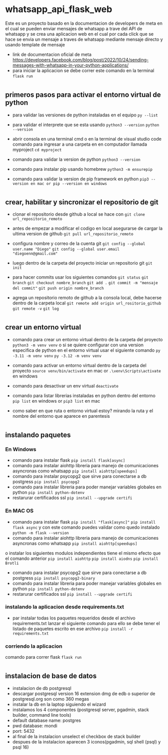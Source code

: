 # whatsapp_api_flask_web
Este es un proyecto basado en la documentacion de developers de meta
en el cual se pueden enviar mensajes de whatsapp a trave del API de whatsapp
y se crea una aplicacion web en el cual por cada click que se hace se envia un mensaje a traves de whatsapp mediante mensaje directo y usando template de mensaje
- link de documentacion oficial de meta
https://developers.facebook.com/blog/post/2022/10/24/sending-messages-with-whatsapp-in-your-python-applications/
- para iniciar la aplicacion se debe correr este comando en la terminal
`flask run`

# ####################################################################

## primeros pasos para activar el entorno virtual de python

- para validar las versiones de python instaladas en el equipo
`py --list`
- para validar el interprete que se esta usando
`python3 --version`
`python --version`

- abrir consola en una terminal cmd o en la terminal de visual studio code
comando para ingresar a una carpeta en en computador llamada myproject
`cd myproject`
- comando para validar la version de python
`python3 --version`
- comando para instalar pip usando homebrew
`python3 -m ensurepip`
- comando para validar la version de pip framework en python
`pip3 --version en mac or pip --version en windows`

# ####################################################################
## crear, habilitar y sincronizar el repositorio de git

- clonar el repositorio desde github a local se hace con 
`git clone url_repositorio_remoto`

- antes de empezar a modificar el codigo en local asegurarse de cargar la ultima version de github
`git pull url_repositorio_remoto`

- configura nombre y correo de la cuenta git
`git config --global user.name "Diego"`
`git config --global user.email "diegoenn@gmail.com"`

- luego dentro de la carpeta del proyecto iniciar un repositorio git
`git init`

- para hacer commits usar los siguientes comandos
`git status`
`git branch`
`git checkout nombre_branch`
`git add .`
`git commit -m "mensaje del commit"`
`git push origin nombre_branch`

- agrega un repositorio remoto de github a la consola local, debe hacerse dentro de la carpeta local
`git remote add origin url_rositorio_github`
`git remote -v`
`git log`



# ####################################################################
## crear un entorno virtual

- comando para crear un entorno virtual dentro de la carpeta del proyecto
`python3 -m venv venv`
o si se quiere configurar con una version especifica de python en el entorno virtual usar el siguiente comando
`py -3.11 -m venv venv`
`py -3.12 -m venv venv`

- comando para activar un entorno virtual dentro de la carpeta del proyecto
`source venv/bin/activate` en mac or `.\venv\Scripts\activate` en windows
- comando para desactivar un env virtual
`deactivate`
- comando para listar librerias instaladas en python dentro del entorno
`pip list` en windows or `pip3 list` en mac
- como saber en que ruta o entorno virtual estoy?
mirando la ruta y el nombre del entorno que aparece en parentesis

# ############################################################################
## instalando paquetes

### En Windows
- comando para instalar flask
`pip install flask[async]`
- comando para instalar aiohttp libreria para manejo de comunicaciones asyncronas como whatsapp
`pip install aiohttp[speedups]`
- comando para instalar psycopg2 que sirve para conectarse a db postgress
`pip install psycopg2`
- comando para instalar libreria para poder manejar variables globales en python
`pip install python-dotenv`
- restarurar certificados ssl
`pip install --upgrade certifi`

### En MAC OS

- comando para instalar flask
`pip install "flask[async]"` `pip install flask async`
y con este comando puedes validar como quedo instalado `python -m flask --version`
- comando para instalar aiohttp libreria para manejo de comunicaciones asyncronas como whatsapp
`pip install aiohttp[speedups]`

 o instalar los siguientes modulos independientes tiene el mismo efecto que el comando anterior
`pip install aiohttp`
`pip install aiodns`
`pip install Brotli`
- comando para instalar psycopg2 que sirve para conectarse a db postgress
`pip install psycopg2-binary`
- comando para instalar libreria para poder manejar variables globales en python
`pip install python-dotenv`
- restarurar certificados ssl
`pip install --upgrade certifi`

### instalando la aplicacion desde requirements.txt
- par instalar todas los paquetes requeridos desde el archivo requirements.txt lanzar el siguiente comando
para ello se debe tener el listado de paquetes escrito en ese archivo
`pip install -r requirements.txt`

### corriendo la aplicacion
comando para correr flask
`flask run`

# ############################################################################
## instalacion de base de datos

- instalacion de db postgresql
- descargar postgresql version 16 extension dmg de edb o superior de postgresql.org son como 360 megas
- instalar la db en la laptop siguiendo el wizard
- instalamos los 4 componentes (postgresql server, pgadmin, stack builder, command line tools)
- default database name: postgres
- pwd database: mondi 
- port: 5432
- al final de la instalacion unselect el checkbox de stack builder
- despues de la instalacion aparecen 3 iconos(pgadmin, sql shell (psql) y psql 16)

# #############################################################
